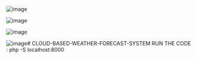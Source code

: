 
![image](https://github.com/user-attachments/assets/db0d2546-df12-41d1-957c-064cf68e7cf6)

![image](https://github.com/user-attachments/assets/dcad0978-97d0-4c31-be2e-ad385b329f8f)

![image](https://github.com/user-attachments/assets/8c0f53ce-a3ab-4579-8e26-f93c291841de)

![image](https://github.com/user-attachments/assets/364481e5-ff1f-45ed-bd5e-e7d17fdbae56)# CLOUD-BASED-WEATHER-FORECAST-SYSTEM
RUN THE CODE : php -S localhost:8000
